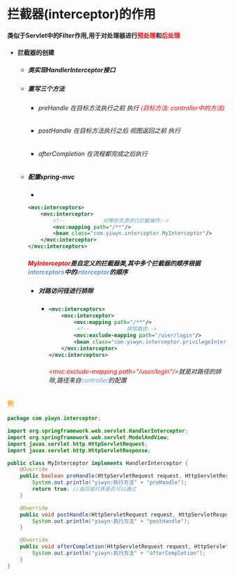 # 拦截器(interceptor)的作用

#### 	类似于Servlet中的Filter作用,用于对处理器进行<font color='red'>预处理</font>和<font color='red'>后处理</font>

- #### 拦截器的创建

  - ##### 类实现HandlerInterceptor接口

  - ##### 重写三个方法

    - ###### preHandle 在目标方法执行之前 执行 <font color='red'>(目标方法: controller中的方法)</font>

    - ###### postHandle 在目标方法执行之后 视图返回之前 执行

    - ###### afterCompletion 在流程都完成之后执行

  - ##### 配置spring-mvc 

    - 
      
      ```xml
      <mvc:interceptors>
          <mvc:interceptor>
              <!--            对哪些资源进行拦截操作-->
              <mvc:mapping path="/**"/>
              <bean class="com.yiwyn.interceptor.MyInterceptor"/>
          </mvc:interceptor>
      </mvc:interceptors>
      ```
      
      ##### <font color='red'>MyInterceptor</font>是自定义的拦截器类,其中多个拦截器的顺序根据<font color='cornflowerblue'>interceptors</font>中的<font color='cornflowerblue'>interceptor</font>的顺序
      
    - ##### 对路访问径进行排除
    
      - ```xml
        <mvc:interceptors>
            <mvc:interceptor>
                <mvc:mapping path="/**"/>
                 <!--            排除路径-->
                <mvc:exclude-mapping path="/user/login"/>
                <bean class="com.yiwyn.interceptor.privilegeInterceptor"/>
            </mvc:interceptor>
        </mvc:interceptors>
        ```
    
        ###### <font color='red'><mvc:exclude-mapping path="/user/login"/></font>就是对路径的排除,路径来自<font color='cornflowerblue'>controller</font>的配置



#### <font color='orange'>例</font>	

```java
package com.yiwyn.interceptor;

import org.springframework.web.servlet.HandlerInterceptor;
import org.springframework.web.servlet.ModelAndView;
import javax.servlet.http.HttpServletRequest;
import javax.servlet.http.HttpServletResponse;

public class MyInterceptor implements HandlerInterceptor {
    @Override
    public boolean preHandle(HttpServletRequest request, HttpServletResponse response, Object handler) throws Exception {
        System.out.println("yiwyn:执行方法" + "preHandle");
        return true; //返回值代表是否可以通过
    }

    @Override
    public void postHandle(HttpServletRequest request, HttpServletResponse response, Object handler, ModelAndView modelAndView) throws Exception {
        System.out.println("yiwyn:执行方法" + "postHandle");
    }

    @Override
    public void afterCompletion(HttpServletRequest request, HttpServletResponse response, Object handler, Exception ex) throws Exception {
        System.out.println("yiwyn:执行方法" + "afterCompletion");
    }
}
```

